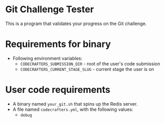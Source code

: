 # Git Challenge Tester

This is a program that validates your progress on the Git challenge.

# Requirements for binary

- Following environment variables:
  - `CODECRAFTERS_SUBMISSION_DIR` - root of the user's code submission
  - `CODECRAFTERS_CURRENT_STAGE_SLUG` - current stage the user is on

# User code requirements

- A binary named `your_git.sh` that spins up the Redis server.
- A file named `codecrafters.yml`, with the following values: 
  - `debug`
